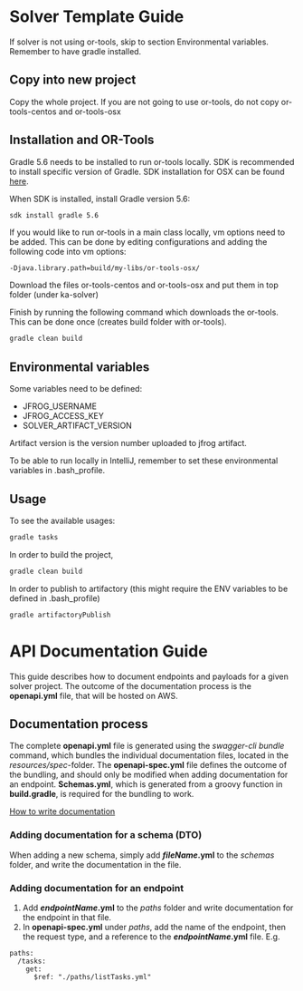# Solver Template Guide 

If solver is not using or-tools, skip to section Environmental variables. Remember to have gradle installed.

## Copy into new project

Copy the whole project. If you are not going to use or-tools, do not copy or-tools-centos and or-tools-osx

## Installation and OR-Tools

Gradle 5.6 needs to be installed to run or-tools locally. SDK is recommended to install specific version of Gradle. SDK installation for OSX can be found [here](https://sdkman.io/install). 

When SDK is installed, install Gradle version 5.6:

```bash
sdk install gradle 5.6
```

If you would like to run or-tools in a main class locally, vm options need to be added. This can be done by editing configurations and adding the following code into vm options: 

```
-Djava.library.path=build/my-libs/or-tools-osx/
```

Download the files or-tools-centos and or-tools-osx and put them in top folder (under ka-solver)

Finish by running the following command which downloads the or-tools. This can be done once (creates build folder with or-tools).

```bash
gradle clean build
``` 

## Environmental variables

Some variables need to be defined:

* JFROG_USERNAME
* JFROG_ACCESS_KEY
* SOLVER_ARTIFACT_VERSION

Artifact version is the version number uploaded to jfrog artifact.

To be able to run locally in IntelliJ, remember to set these environmental variables in .bash_profile.

## Usage

To see the available usages:

```bash
gradle tasks
```

In order to build the project, 

```bash
gradle clean build
``` 

In order to publish to artifactory (this might require the ENV variables to be defined in .bash_profile)

```bash
gradle artifactoryPublish
``` 
# API Documentation Guide
This guide describes how to document endpoints and payloads for a given solver project. 
The outcome of the documentation process is the **openapi.yml** file, that will be hosted on AWS.

## Documentation process

The complete **openapi.yml** file is generated using the *swagger-cli bundle* command, which bundles the individual documentation files, located in the *resources/spec*-folder. 
The **openapi-spec.yml** file defines the outcome of the bundling, and should only be modified when adding documentation for an endpoint.
**Schemas.yml**, which is generated from a groovy function in **build.gradle**, is required for the bundling to work.


[How to write documentation](https://swagger.io/specification/)

### Adding documentation for a schema (DTO)
When adding a new schema, simply add **_fileName_.yml** to the *schemas* folder, and write the documentation in the file. 

### Adding documentation for an endpoint
1. Add **_endpointName_.yml** to the *paths* folder and write documentation for the endpoint in that file.
2. In **openapi-spec.yml** under *paths*, add the name of the endpoint, then the request type, and a reference to the **_endpointName_.yml** file. E.g. 
```
paths:
  /tasks:
    get:
      $ref: "./paths/listTasks.yml"
```

